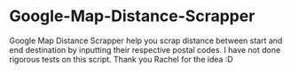 # Google-Map-Distance-Scrapper
Google Map Distance Scrapper help you scrap distance between start and end destination by inputting their respective postal codes. I have not done rigorous tests on this script. Thank you Rachel for the idea :D

